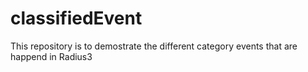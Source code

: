 # classifiedEvent
 This repository is to demostrate the different category events that are happend in Radius3
